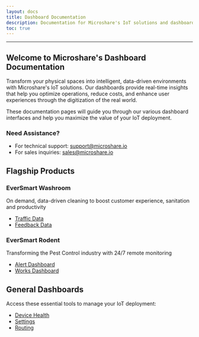 ```yaml
---
layout: docs
title: Dashboard Documentation
description: Documentation for Microshare's IoT solutions and dashboards
toc: true
---
```


---------------------------------------

## Welcome to Microshare's Dashboard Documentation

Transform your physical spaces into intelligent, data-driven environments with Microshare's IoT solutions. Our dashboards provide real-time insights that help you optimize operations, reduce costs, and enhance user experiences through the digitization of the real world.

These documentation pages will guide you through our various dashboard interfaces and help you maximize the value of your IoT deployment.

### Need Assistance?
- For technical support: [support@microshare.io](mailto:support@microshare.io)
- For sales inquiries: [sales@microshare.io](mailto:sales@microshare.io)

## Flagship Products

### EverSmart Washroom
On demand, data-driven cleaning to boost customer experience, sanitation and productivity
- [Traffic Data](../washroom-traffic)
- [Feedback Data](../washroom-feedback)

### EverSmart Rodent
Transforming the Pest Control industry with 24/7 remote monitoring
- [Alert Dashboard](../rodent-alert)
- [Works Dashboard](../rodent-works)

## General Dashboards

Access these essential tools to manage your IoT deployment:
- [Device Health](../device-health)
- [Settings](../settings)
- [Routing](../routing)



 
